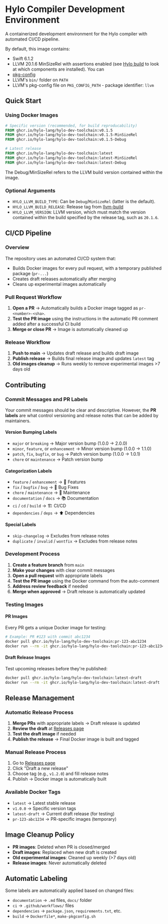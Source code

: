 # Hylo Compiler Development Environment

A containerized development environment for the Hylo compiler with automated CI/CD pipeline.

By default, this image contains:
- Swift 6.1.2
- LLVM 20.1.6 MinSizeRel with assertions enabled (see [Hylo build](https://github.com/hylo-lang/llvm-build) to look at which components are installed). You can 
- [pkg-config](https://linux.die.net/man/1/pkg-config)
- LLVM's `bin/` folder on `PATH`
- LLVM's pkg-config file on `PKG_CONFIG_PATH` - package identifier: `llvm`

## Quick Start

### Using Docker Images

```Dockerfile
# Specific version (recommended, for build reproducability)
FROM ghcr.io/hylo-lang/hylo-dev-toolchain:v0.1.5
FROM ghcr.io/hylo-lang/hylo-dev-toolchain:v0.1.5-MinSizeRel
FROM ghcr.io/hylo-lang/hylo-dev-toolchain:v0.1.5-Debug

# Latest release
FROM ghcr.io/hylo-lang/hylo-dev-toolchain:latest
FROM ghcr.io/hylo-lang/hylo-dev-toolchain:latest-MinSizeRel
FROM ghcr.io/hylo-lang/hylo-dev-toolchain:latest-Debug
```
The Debug/MinSizeRel refers to the LLVM build version contained within the image.

### Optional Arguments
- `HYLO_LLVM_BUILD_TYPE`: Can be `Debug`/`MinSizeRel` (latter is the default).
- `HYLO_LLVM_BUILD_RELEASE`: Release tag from [llvm-build](https://github.com/hylo-lang/llvm-build/releases)
- `HYLO_LLVM_VERSION`: LLVM version, which must match the version contained within the build specified by the release tag, such as `20.1.6`.

## CI/CD Pipeline

### Overview

The repository uses an automated CI/CD system that:
- Builds Docker images for every pull request, with a temporary published package (`pr-...`)
- Creates draft releases automatically after merging
- Cleans up experimental images automatically

### Pull Request Workflow

1. **Open a PR** → Automatically builds a Docker image tagged as `pr-<number>-<sha>`.
2. **Test the PR image** using the instructions in the automatic PR comment added after a successful CI build 
3. **Merge or close PR** → Image is automatically cleaned up

### Release Workflow

1. **Push to main** → Updates draft release and builds draft image
2. **Publish release** → Builds final release image and updates `latest` tag
3. **Old images cleanup** → Runs weekly to remove experimental images >7 days old

## Contributing

### Commit Messages and PR Labels

Your commit messages should be clear and descriptive. However, the **PR labels** are what control versioning and release notes that can be added by maintainers.

#### Version Bumping Labels
- `major` or `breaking` → Major version bump (1.0.0 → 2.0.0)
- `minor`, `feature`, or `enhancement` → Minor version bump (1.0.0 → 1.1.0)  
- `patch`, `fix`, `bugfix`, or `bug` → Patch version bump (1.0.0 → 1.0.1)
- `chore` or `maintenance` → Patch version bump

#### Categorization Labels
- `feature` / `enhancement` → 🚀 Features
- `fix` / `bugfix` / `bug` → 🐛 Bug Fixes
- `chore` / `maintenance` → 🧰 Maintenance
- `documentation` / `docs` → 📚 Documentation
- `ci` / `cd` / `build` → 🏗️ CI/CD
- `dependencies` / `deps` → ⬆️ Dependencies

#### Special Labels
- `skip-changelog` → Excludes from release notes
- `duplicate` / `invalid` / `wontfix` → Excludes from release notes

### Development Process

1. **Create a feature branch** from `main`
2. **Make your changes** with clear commit messages
3. **Open a pull request** with appropriate labels
4. **Test the PR image** using the Docker command from the auto-comment
5. **Address review feedback** if needed
6. **Merge when approved** → Draft release is automatically updated

### Testing Images

#### PR Images
Every PR gets a unique Docker image for testing:
```bash
# Example: PR #123 with commit abc1234
docker pull ghcr.io/hylo-lang/hylo-dev-toolchain:pr-123-abc1234
docker run --rm -it ghcr.io/hylo-lang/hylo-dev-toolchain:pr-123-abc1234
```

#### Draft Release Images
Test upcoming releases before they're published:
```bash
docker pull ghcr.io/hylo-lang/hylo-dev-toolchain:latest-draft
docker run --rm -it ghcr.io/hylo-lang/hylo-dev-toolchain:latest-draft
```

## Release Management

### Automatic Release Process

1. **Merge PRs** with appropriate labels → Draft release is updated
2. **Review the draft** at [Releases page](../../releases)
3. **Test the draft image** if needed
4. **Publish the release** → Final Docker image is built and tagged

### Manual Release Process

1. Go to [Releases page](../../releases)
2. Click "Draft a new release"
3. Choose tag (e.g., `v1.2.0`) and fill release notes
4. Publish → Docker image is automatically built

### Available Docker Tags

- `latest` → Latest stable release
- `v1.0.0` → Specific version tags
- `latest-draft` → Current draft release (for testing)
- `pr-123-abc1234` → PR-specific images (temporary)

## Image Cleanup Policy

- **PR images**: Deleted when PR is closed/merged
- **Draft images**: Replaced when new draft is created
- **Old experimental images**: Cleaned up weekly (>7 days old)
- **Release images**: Never automatically deleted

## Automatic Labeling

Some labels are automatically applied based on changed files:
- `documentation` → `.md` files, `docs/` folder
- `ci` → `.github/workflows/` files
- `dependencies` → `package.json`, `requirements.txt`, etc.
- `build` → `Dockerfile*`, `make-pkgconfig.sh`

